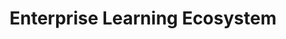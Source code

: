 ---
title: "Enterprise Learning Ecosystem"
industry: "Global teams & complex needs"
weight: 3
includes:
  - "Full technology stack implementation"
  - "Predictive analytics + quarterly optimization"
  - "Custom design system & governance framework"
features:
  - "Future-proof scalability for 1,000+ learners"
  - "Advanced analytics and optimization capabilities"
aligns_with:
  - "Advanced"
  - "Enterprise"
---